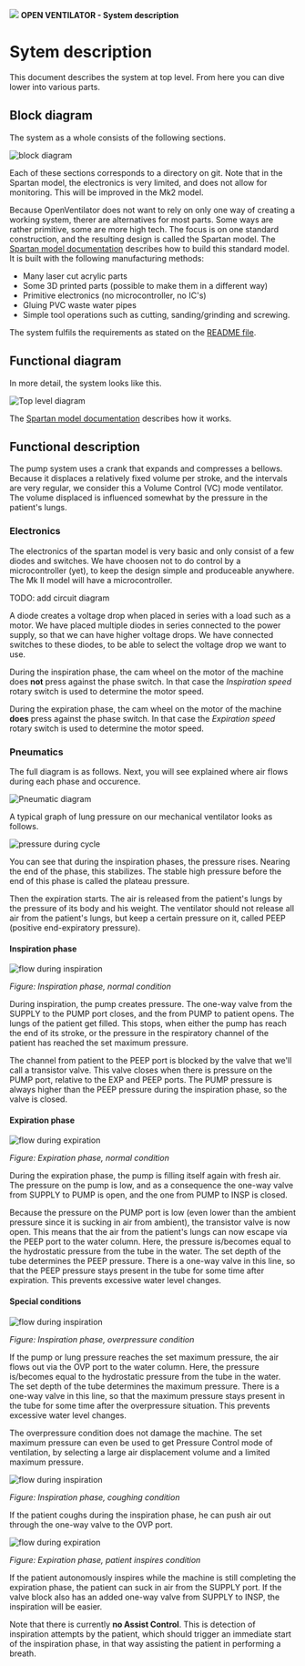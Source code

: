 ![](images/OpenVentilatorLogoSmall.png) **OPEN VENTILATOR - System description**

# Sytem description

This document describes the system at top level. From here you can dive lower into various parts.

## Block diagram

The system as a whole consists of the following sections.

![block diagram](images/HighLevelBlockDiagramSpartan.png)

Each of these sections corresponds to a directory on git. Note that in the Spartan model, the electronics is very limited, and does not allow for monitoring. This will be improved in the Mk2 model.


Because OpenVentilator does not want to rely on only one way of creating a working system, therer are alternatives for most parts. Some ways are rather primitive, some are more high tech. The focus is on one standard construction, and the resulting design is called the Spartan model. The [Spartan model documentation](OpenVentilator.io_Spartan_Model_Documentation.pdf) describes how to build this standard model. It is built with the following manufacturing methods:
- Many laser cut acrylic parts
- Some 3D printed parts (possible to make them in a different way)
- Primitive electronics (no microcontroller, no IC's)
- Gluing PVC waste water pipes
- Simple tool operations such as cutting, sanding/grinding and screwing.

The system fulfils the requirements as stated on the [README file](README.md).

## Functional diagram

In more detail, the system looks like this.

![Top level diagram](images/systemDiagram.jpg)

The [Spartan model documentation](OpenVentilator.io_Spartan_Model_Documentation.pdf) describes how it works.

## Functional description

The pump system uses a crank that expands and compresses a bellows. Because it displaces a relatively fixed volume per stroke, and the intervals are very regular, we consider this a Volume Control (VC) mode ventilator. The volume displaced is influenced somewhat by the pressure in the patient's lungs. 

### Electronics

The electronics of the spartan model is very basic and only consist of a few diodes and switches. We have choosen not to do control by a microcontroller (yet), to keep the design simple and produceable anywhere. The Mk II model will have a microcontroller.

TODO: add circuit diagram

A diode creates a voltage drop when placed in series with a load such as a motor. We have placed multiple diodes in series connected to the power supply, so that we can have higher voltage drops. We have connected switches to these diodes, to be able to select the voltage drop we want to use.

During the inspiration phase, the cam wheel on the motor of the machine does **not** press against the phase switch. In that case the _Inspiration speed_ rotary switch is used to determine the motor speed. 

During the expiration phase, the cam wheel on the motor of the machine **does** press against the phase switch. In that case the _Expiration speed_ rotary switch is used to determine the motor speed. 

### Pneumatics

The full diagram is as follows. Next, you will see explained where air flows during each phase and occurence.

![Pneumatic diagram](03_Pneumatics/images/OpenVentilatorPneumaticDiagram.png)

A typical graph of lung pressure on our mechanical ventilator looks as follows.

![pressure during cycle](03_Pneumatics/images/phases.png)

You can see that during the inspiration phases, the pressure rises. Nearing the end of the phase, this stabilizes. The stable high pressure before the end of this phase is called the plateau pressure.

Then the expiration starts. The air is released from the patient's lungs by the pressure of its body and his weight. The ventilator should not release all air from the patient's lungs, but keep a certain pressure on it, called PEEP (positive end-expiratory pressure). 

#### Inspiration phase

![flow during inspiration](03_Pneumatics/images/InspirationPhase.png)

_Figure: Inspiration phase, normal condition_

During inspiration, the pump creates pressure. The one-way valve from the SUPPLY to the PUMP port closes, and the from PUMP to patient opens. The lungs of the patient get filled. This stops, when either the pump has reach the end of its stroke, or the pressure in the respiratory channel of the patient has reached the set maximum pressure. 

The channel from patient to the PEEP port is blocked by the valve that we'll call a transistor valve. This valve closes when there is pressure on the PUMP port, relative to the EXP and PEEP ports. The PUMP pressure is always higher than the PEEP pressure during the inspiration phase, so the valve is closed.

#### Expiration phase

![flow during expiration](03_Pneumatics/images/ExpirationPhase.png)

_Figure: Expiration phase, normal condition_

During the expiration phase, the pump is filling itself again with fresh air. The pressure on the pump is low, and as a consequence the one-way valve from SUPPLY to PUMP is open, and the one from PUMP to INSP is closed. 

Because the pressure on the PUMP port is low (even lower than the ambient pressure since it is sucking in air from ambient), the transistor valve is now open. This means that the air from the patient's lungs can now escape via the PEEP port to the water column. Here, the pressure is/becomes equal to the hydrostatic pressure from the tube in the water. The set depth of the tube determines the PEEP pressure. There is a one-way valve in this line, so that the PEEP pressure stays present in the tube for some time after expiration. This prevents excessive water level changes.

#### Special conditions

![flow during inspiration](03_Pneumatics/images/InspirationPhase-Overpressure.png)

_Figure: Inspiration phase, overpressure condition_

If the pump or lung pressure reaches the set maximum pressure, the air flows out via the OVP port to the water column. Here, the pressure is/becomes equal to the hydrostatic pressure from the tube in the water. The set depth of the tube determines the maximum pressure. There is a one-way valve in this line, so that the maximum pressure stays present in the tube for some time after the overpressure situation. This prevents excessive water level changes.

The overpressure condition does not damage the machine. The set maximum pressure can even be used to get Pressure Control mode of ventilation, by selecting a large air displacement volume and a limited maximum pressure.

![flow during inspiration](03_Pneumatics/images/InspirationPhase-PatientCoughs.png)

_Figure: Inspiration phase, coughing condition_

If the patient coughs during the inspiration phase, he can push air out through the one-way valve to the OVP port. 

![flow during expiration](03_Pneumatics/images/ExpirationPhase-PatientInspires.png)

_Figure: Expiration phase, patient inspires condition_

If the patient autonomously inspires while the machine is still completing the expiration phase, the patient can suck in air from the SUPPLY port. If the valve block also has an added one-way valve from SUPPLY to INSP, the inspiration will be easier. 

Note that there is currently **no Assist Control**. This is detection of inspiration attempts by the patient, which should trigger an immediate start of the inspiration phase, in that way assisting the patient in performing a breath.
